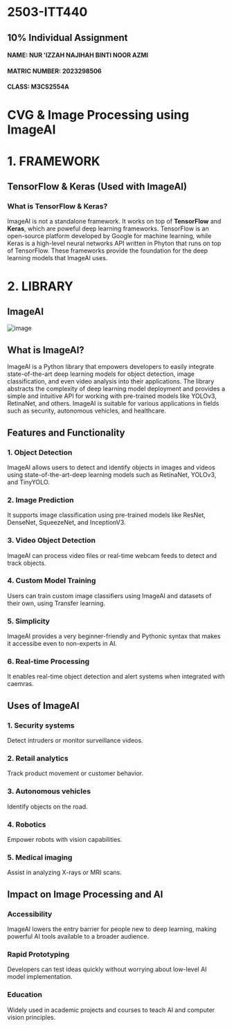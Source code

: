 # 2503-ITT440
## 10% Individual Assignment
#### NAME: NUR 'IZZAH NAJIHAH BINTI NOOR AZMI  
#### MATRIC NUMBER: 2023298506
#### CLASS: M3CS2554A
# CVG & Image Processing using ImageAI 

# 1. FRAMEWORK
## TensorFlow & Keras (Used with ImageAI)
### What is TensorFlow & Keras?
ImageAI is not a standalone framework. It works on top of **TensorFlow** and **Keras**, which are poweful deep learning frameworks. TensorFlow is an open-source platform developed by Google for machine learning, while Keras is a high-level neural networks API written in Phyton that runs on top of TensorFlow. These frameworks provide the foundation for the deep learning models that ImageAI uses.


# 2. LIBRARY
## ImageAI
![image](https://github.com/user-attachments/assets/6a7f2531-5914-4740-bb90-bd626c19b5c6)

## What is ImageAI?
ImageAI is a Python library that empowers developers to easily integrate state-of-the-art deep learning models for object detection, image classification, and even video analysis into their applications. The library abstracts the complexity of deep learning model deployment and provides a simple and intuitive API for working with pre-trained models like YOLOv3, RetinaNet, and others. ImageAI is suitable for various applications in fields such as security, autonomous vehicles, and healthcare.

## Features and Functionality
### 1. Object Detection
ImageAI allows users to detect and identify objects in images and videos using state-of-the-art-deep learning models such as RetinaNet, YOLOv3, and TinyYOLO.
### 2. Image Prediction
It supports image classification using pre-trained models like ResNet, DenseNet, SqueezeNet, and InceptionV3.
### 3. Video Object Detection
ImageAI can process video files or real-time webcam feeds to detect and track objects.
### 4. Custom Model Training
Users can train custom image classifiers using ImageAI and datasets of their own, using Transfer learning.
### 5. Simplicity
ImageAI provides a very beginner-friendly and Pythonic syntax that makes it accessibe even to non-experts in AI.
### 6. Real-time Processing
It enables real-time object detection and alert systems when integrated with caemras.

## Uses of ImageAI
### 1. Security systems
Detect intruders or monitor surveillance videos.
### 2. Retail analytics
Track product movement or customer behavior.
### 3. Autonomous vehicles
Identify objects on the road.
### 4. Robotics
Empower robots with vision capabilities.
### 5. Medical imaging
Assist in analyzing X-rays or MRI scans.

## Impact on Image Processing and AI
### Accessibility
ImageAI lowers the entry barrier for people new to deep learning, making powerful AI tools available to a broader audience.
### Rapid Prototyping
Developers can test ideas quickly without worrying about low-level AI model implementation.
### Education
Widely used in academic projects and courses to teach AI and computer vision principles.


